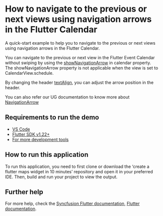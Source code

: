 # How to navigate to the previous or next views using navigation arrows in the Flutter Calendar

A quick-start example to help you to navigate to the previous or next views using navigation arrows in the Flutter Calendar.

You can navigate to the previous or next view in the Flutter Event Calendar without swiping by using the [showNavigationArrow](https://pub.dev/documentation/syncfusion_flutter_calendar/latest/calendar/SfCalendar/showNavigationArrow.html) in calendar property. The showNavigationArrow property is not applicable when the view is set to CalendarView.schedule.

By changing the header [textAlign](https://pub.dev/documentation/syncfusion_flutter_calendar/latest/calendar/CalendarHeaderStyle/textAlign.html), you can adjust the arrow position in the header.

You can also refer our UG documentation to know more about [NavigationArrow](https://help.syncfusion.com/flutter/calendar/getting-started#navigation-arrow)

## Requirements to run the demo
* [VS Code](https://code.visualstudio.com/download)
* [Flutter SDK v1.22+](https://flutter.dev/docs/development/tools/sdk/overview)
* [For more development tools](https://flutter.dev/docs/development/tools/devtools/overview)

## How to run this application
To run this application, you need to first clone or download the ‘create a flutter maps widget in 10 minutes’ repository and open it in your preferred IDE. Then, build and run your project to view the output.

## Further help
For more help, check the [Syncfusion Flutter documentation](https://help.syncfusion.com/flutter/introduction/overview),
 [Flutter documentation](https://flutter.dev/docs/get-started/install).
